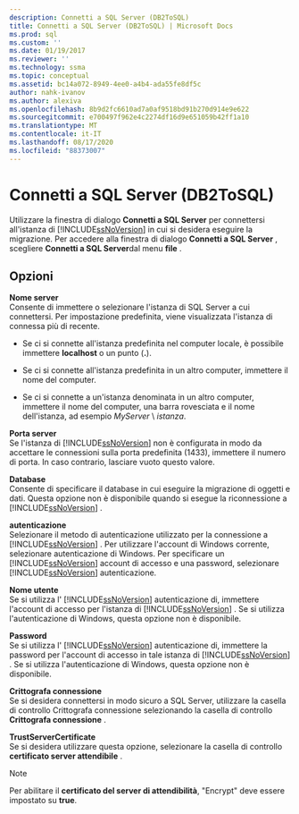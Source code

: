 ```yaml
---
description: Connetti a SQL Server (DB2ToSQL)
title: Connetti a SQL Server (DB2ToSQL) | Microsoft Docs
ms.prod: sql
ms.custom: ''
ms.date: 01/19/2017
ms.reviewer: ''
ms.technology: ssma
ms.topic: conceptual
ms.assetid: bc14a072-8949-4ee0-a4b4-ada55fe8df5c
author: nahk-ivanov
ms.author: alexiva
ms.openlocfilehash: 8b9d2fc6610ad7a0af9518bd91b270d914e9e622
ms.sourcegitcommit: e700497f962e4c2274df16d9e651059b42ff1a10
ms.translationtype: MT
ms.contentlocale: it-IT
ms.lasthandoff: 08/17/2020
ms.locfileid: "88373007"
---
```

# <a name="connect-to-sql-server-db2tosql"></a>Connetti a SQL Server (DB2ToSQL)
Utilizzare la finestra di dialogo **Connetti a SQL Server** per connettersi all'istanza di [!INCLUDE[ssNoVersion](../../includes/ssnoversion-md.md)] in cui si desidera eseguire la migrazione. Per accedere alla finestra di dialogo **Connetti a SQL Server** , scegliere **Connetti a SQL Server**dal menu **file** .  
  
## <a name="options"></a>Opzioni  
**Nome server**  
Consente di immettere o selezionare l'istanza di SQL Server a cui connettersi. Per impostazione predefinita, viene visualizzata l'istanza di connessa più di recente.  
  
-   Se ci si connette all'istanza predefinita nel computer locale, è possibile immettere **localhost** o un punto (**.**).  
  
-   Se ci si connette all'istanza predefinita in un altro computer, immettere il nome del computer.  
  
-   Se ci si connette a un'istanza denominata in un altro computer, immettere il nome del computer, una barra rovesciata e il nome dell'istanza, ad esempio *MyServer* \\ *istanza*.  
  
**Porta server**  
Se l'istanza di [!INCLUDE[ssNoVersion](../../includes/ssnoversion-md.md)] non è configurata in modo da accettare le connessioni sulla porta predefinita (1433), immettere il numero di porta. In caso contrario, lasciare vuoto questo valore.  
  
**Database**  
Consente di specificare il database in cui eseguire la migrazione di oggetti e dati. Questa opzione non è disponibile quando si esegue la riconnessione a [!INCLUDE[ssNoVersion](../../includes/ssnoversion-md.md)] .  
  
**autenticazione**  
Selezionare il metodo di autenticazione utilizzato per la connessione a [!INCLUDE[ssNoVersion](../../includes/ssnoversion-md.md)] . Per utilizzare l'account di Windows corrente, selezionare autenticazione di Windows. Per specificare un [!INCLUDE[ssNoVersion](../../includes/ssnoversion-md.md)] account di accesso e una password, selezionare [!INCLUDE[ssNoVersion](../../includes/ssnoversion-md.md)] autenticazione.  
  
**Nome utente**  
Se si utilizza l' [!INCLUDE[ssNoVersion](../../includes/ssnoversion-md.md)] autenticazione di, immettere l'account di accesso per l'istanza di [!INCLUDE[ssNoVersion](../../includes/ssnoversion-md.md)] . Se si utilizza l'autenticazione di Windows, questa opzione non è disponibile.  
  
**Password**  
Se si utilizza l' [!INCLUDE[ssNoVersion](../../includes/ssnoversion-md.md)] autenticazione di, immettere la password per l'account di accesso in tale istanza di [!INCLUDE[ssNoVersion](../../includes/ssnoversion-md.md)] . Se si utilizza l'autenticazione di Windows, questa opzione non è disponibile.  
  
**Crittografa connessione**  
Se si desidera connettersi in modo sicuro a SQL Server, utilizzare la casella di controllo Crittografa connessione selezionando la casella di controllo **Crittografa connessione** .  
  
**TrustServerCertificate**  
Se si desidera utilizzare questa opzione, selezionare la casella di controllo **certificato server attendibile** .  
  
> [!NOTE]  
> Per abilitare il **certificato del server di attendibilità**, "Encrypt" deve essere impostato su **true**.  
  

